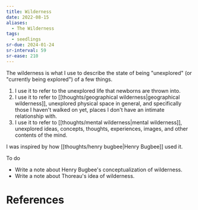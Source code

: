 ```yaml
---
title: Wilderness
date: 2022-08-15
aliases:
  - The Wilderness
tags:
  - seedlings
sr-due: 2024-01-24
sr-interval: 59
sr-ease: 210
---
```

The wilderness is what I use to describe the state of being "unexplored" (or "currently being explored") of a few things.

1. I use it to refer to the unexplored life that newborns are thrown into.
2. I use it to refer to [[thoughts/geographical wilderness|geographical wilderness]], unexplored physical space in general, and specifically those I haven't walked on yet, places I don't have an intimate relationship with.
3. I use it to refer to [[thoughts/mental wilderness|mental wilderness]], unexplored ideas, concepts, thoughts, experiences, images, and other contents of the mind.

I was inspired by how [[thoughts/henry bugbee|Henry Bugbee]] used it.

To do
- Write a note about Henry Bugbee's conceptualization of wilderness.
- Write a note about Thoreau's idea of wilderness.

# References